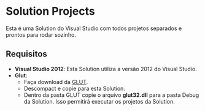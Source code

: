 Solution Projects
=================

Esta é uma Solution do Visual Studio com todos projetos separados e prontos para rodar sozinho.  

## Requisitos

* __Visual Studio 2012__: Esta Solution utiliza a versão 2012 do Visual Studio.
* __Glut__: 
    * Faça download da [GLUT](https://github.com/dbasilioesp/Processamento-Grafico-Unisinos/blob/master/Glut/GLUT.zip).
    * Descompact e copie para esta Solution.
    * Dentro da pasta GLUT copie o arquivo __glut32.dll__ para a pasta Debug da Solution. Isso permitirá executar os projetos da Solution.
